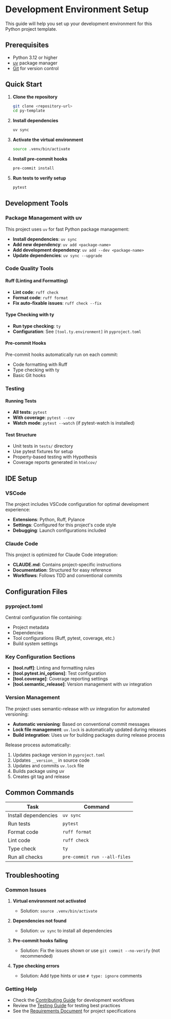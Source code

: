 # Development Environment Setup

This guide will help you set up your development environment for this Python
project template.

## Prerequisites

- Python 3.12 or higher
- [uv](https://github.com/astral-sh/uv) package manager
- [Git](https://git-scm.com/) for version control

## Quick Start

1. **Clone the repository**

    ```bash
    git clone <repository-url>
    cd py-template
    ```

1. **Install dependencies**

    ```bash
    uv sync
    ```

1. **Activate the virtual environment**

    ```bash
    source .venv/bin/activate
    ```

1. **Install pre-commit hooks**

    ```bash
    pre-commit install
    ```

1. **Run tests to verify setup**

    ```bash
    pytest
    ```

## Development Tools

### Package Management with uv

This project uses `uv` for fast Python package management:

- **Install dependencies**: `uv sync`
- **Add new dependency**: `uv add <package-name>`
- **Add development dependency**: `uv add --dev <package-name>`
- **Update dependencies**: `uv sync --upgrade`

### Code Quality Tools

#### Ruff (Linting and Formatting)

- **Lint code**: `ruff check`
- **Format code**: `ruff format`
- **Fix auto-fixable issues**: `ruff check --fix`

#### Type Checking with ty

- **Run type checking**: `ty`
- **Configuration**: See `[tool.ty.environment]` in `pyproject.toml`

#### Pre-commit Hooks

Pre-commit hooks automatically run on each commit:

- Code formatting with Ruff
- Type checking with ty
- Basic Git hooks

### Testing

#### Running Tests

- **All tests**: `pytest`
- **With coverage**: `pytest --cov`
- **Watch mode**: `pytest --watch` (if pytest-watch is installed)

#### Test Structure

- Unit tests in `tests/` directory
- Use pytest fixtures for setup
- Property-based testing with Hypothesis
- Coverage reports generated in `htmlcov/`

## IDE Setup

### VSCode

The project includes VSCode configuration for optimal development experience:

- **Extensions**: Python, Ruff, Pylance
- **Settings**: Configured for this project's code style
- **Debugging**: Launch configurations included

### Claude Code

This project is optimized for Claude Code integration:

- **CLAUDE.md**: Contains project-specific instructions
- **Documentation**: Structured for easy reference
- **Workflows**: Follows TDD and conventional commits

## Configuration Files

### pyproject.toml

Central configuration file containing:

- Project metadata
- Dependencies
- Tool configurations (Ruff, pytest, coverage, etc.)
- Build system settings

### Key Configuration Sections

- **[tool.ruff]**: Linting and formatting rules
- **[tool.pytest.ini_options]**: Test configuration
- **[tool.coverage]**: Coverage reporting settings
- **[tool.semantic_release]**: Version management with uv integration

### Version Management

The project uses semantic-release with uv integration for automated versioning:

- **Automatic versioning**: Based on conventional commit messages
- **Lock file management**: `uv.lock` is automatically updated during releases
- **Build integration**: Uses uv for building packages during release process

Release process automatically:

1. Updates package version in `pyproject.toml`
1. Updates `__version__` in source code
1. Updates and commits `uv.lock` file
1. Builds package using uv
1. Creates git tag and release

## Common Commands

| Task                 | Command                      |
| -------------------- | ---------------------------- |
| Install dependencies | `uv sync`                    |
| Run tests            | `pytest`                     |
| Format code          | `ruff format`                |
| Lint code            | `ruff check`                 |
| Type check           | `ty`                         |
| Run all checks       | `pre-commit run --all-files` |

## Troubleshooting

### Common Issues

1. **Virtual environment not activated**

    - Solution: `source .venv/bin/activate`

1. **Dependencies not found**

    - Solution: `uv sync` to install all dependencies

1. **Pre-commit hooks failing**

    - Solution: Fix the issues shown or use `git commit --no-verify` (not recommended)

1. **Type checking errors**

    - Solution: Add type hints or use `# type: ignore` comments

### Getting Help

- Check the [Contributing Guide](./contributing.md) for development workflows
- Review the [Testing Guide](./testing.md) for testing best practices
- See the [Requirements Document](./requirements.md) for project specifications

